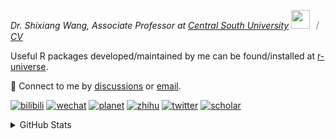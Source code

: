 
<p><em>Dr. Shixiang Wang, Associate Professor at <a href="https://en.csu.edu.cn/">Central South University</a> <img src="https://media.giphy.com/media/WUlplcMpOCEmTGBtBW/giphy.gif" width="30">  ｜ <a href="https://shixiangwang.github.io/cv-shixiang/">CV</a>
</em></p>

Useful R packages developed/maintained by me can be found/installed at [r-universe](https://shixiangwang.r-universe.dev/).

💬 Connect to me by
[discussions](https://github.com/ShixiangWang/self-study/discussions) or [email](mailto:shixiang1994wang@gmail.com). 

[![bilibili](https://img.shields.io/badge/王诗翔-B站-yellow)](https://space.bilibili.com/11553374) [![wechat](https://img.shields.io/badge/王诗翔-微信公众号-important)](https://shixiangwang.github.io/home/logo/qrcode.jpg) [![planet](https://img.shields.io/badge/王诗翔-知识星球-blueviolet)](https://t.zsxq.com/rBqbIei)  [![zhihu](https://img.shields.io/badge/王诗翔-知乎-blue)](https://www.zhihu.com/people/shixiangwang) [![twitter](https://img.shields.io/badge/WangShxiang-twitter-ff69b4)](https://twitter.com/WangShxiang) [![scholar](https://img.shields.io/badge/ShixiangWang-Scholar-00ffff)](https://scholar.google.com/citations?user=FvNp0NkAAAAJ) 

<details>
 
<summary>GitHub Stats</summary>


<!--START_SECTION:waka-->
**🐱 My GitHub Data** 

> 📦 5.0 MB Used in GitHub's Storage 
 > 
> 🚫 Not Opted to Hire
 > 
> 📜 100 Public Repositories 
 > 
> 🔑 30 Private Repositories 
 > 
**I'm an Early 🐤** 

```text
🌞 Morning                2286 commits        ████░░░░░░░░░░░░░░░░░░░░░   16.71 % 
🌆 Daytime                5832 commits        ███████████░░░░░░░░░░░░░░   42.62 % 
🌃 Evening                4628 commits        ████████░░░░░░░░░░░░░░░░░   33.82 % 
🌙 Night                  937 commits         ██░░░░░░░░░░░░░░░░░░░░░░░   06.85 % 
```
📅 **I'm Most Productive on Tuesday** 

```text
Monday                   2159 commits        ████░░░░░░░░░░░░░░░░░░░░░   15.78 % 
Tuesday                  2518 commits        █████░░░░░░░░░░░░░░░░░░░░   18.40 % 
Wednesday                2294 commits        ████░░░░░░░░░░░░░░░░░░░░░   16.77 % 
Thursday                 2208 commits        ████░░░░░░░░░░░░░░░░░░░░░   16.14 % 
Friday                   2071 commits        ████░░░░░░░░░░░░░░░░░░░░░   15.14 % 
Saturday                 1048 commits        ██░░░░░░░░░░░░░░░░░░░░░░░   07.66 % 
Sunday                   1385 commits        ███░░░░░░░░░░░░░░░░░░░░░░   10.12 % 
```


**I Mostly Code in R** 

```text
R                        85 repos            ██████████████░░░░░░░░░░░   54.49 % 
HTML                     24 repos            ████░░░░░░░░░░░░░░░░░░░░░   15.38 % 
JavaScript               9 repos             █░░░░░░░░░░░░░░░░░░░░░░░░   05.77 % 
Python                   7 repos             █░░░░░░░░░░░░░░░░░░░░░░░░   04.49 % 
Lua                      1 repo              ░░░░░░░░░░░░░░░░░░░░░░░░░   00.64 % 
```




 Last Updated on 19/07/2025 18:55:46 UTC
<!--END_SECTION:waka-->

> These Readme stats are generated using github action [awesome-readme-stats](https://github.com/anmol098/waka-readme-stats)

-----

**NOTE: Top languages does not indicate my skill level or anything like that. It is just a metric of which languages have been hosted by me on GitHub based on the usage across repositories.**

</details>
